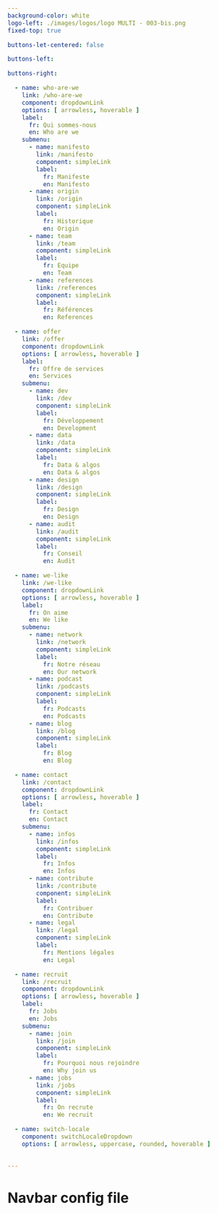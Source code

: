 ```yaml
---
background-color: white
logo-left: ./images/logos/logo MULTI - 003-bis.png
fixed-top: true

buttons-let-centered: false

buttons-left: 

buttons-right: 

  - name: who-are-we 
    link: /who-are-we
    component: dropdownLink
    options: [ arrowless, hoverable ]
    label: 
      fr: Qui sommes-nous
      en: Who are we
    submenu: 
      - name: manifesto
        link: /manifesto
        component: simpleLink
        label: 
          fr: Manifeste
          en: Manifesto
      - name: origin
        link: /origin
        component: simpleLink
        label: 
          fr: Historique
          en: Origin
      - name: team
        link: /team
        component: simpleLink
        label: 
          fr: Equipe
          en: Team
      - name: references
        link: /references
        component: simpleLink
        label: 
          fr: Références
          en: References

  - name: offer 
    link: /offer
    component: dropdownLink
    options: [ arrowless, hoverable ]
    label: 
      fr: Offre de services
      en: Services
    submenu: 
      - name: dev
        link: /dev
        component: simpleLink
        label: 
          fr: Développement
          en: Development
      - name: data
        link: /data
        component: simpleLink
        label: 
          fr: Data & algos
          en: Data & algos
      - name: design
        link: /design
        component: simpleLink
        label: 
          fr: Design
          en: Design
      - name: audit
        link: /audit
        component: simpleLink
        label: 
          fr: Conseil
          en: Audit

  - name: we-like 
    link: /we-like
    component: dropdownLink
    options: [ arrowless, hoverable ]
    label: 
      fr: On aime
      en: We like
    submenu: 
      - name: network
        link: /network
        component: simpleLink
        label: 
          fr: Notre réseau
          en: Our network
      - name: podcast
        link: /podcasts
        component: simpleLink
        label: 
          fr: Podcasts
          en: Podcasts
      - name: blog
        link: /blog
        component: simpleLink
        label: 
          fr: Blog
          en: Blog

  - name: contact 
    link: /contact
    component: dropdownLink
    options: [ arrowless, hoverable ]
    label: 
      fr: Contact
      en: Contact
    submenu: 
      - name: infos
        link: /infos
        component: simpleLink
        label: 
          fr: Infos
          en: Infos
      - name: contribute
        link: /contribute
        component: simpleLink
        label: 
          fr: Contribuer
          en: Contribute
      - name: legal
        link: /legal
        component: simpleLink
        label: 
          fr: Mentions légales
          en: Legal

  - name: recruit 
    link: /recruit
    component: dropdownLink
    options: [ arrowless, hoverable ]
    label: 
      fr: Jobs
      en: Jobs
    submenu: 
      - name: join
        link: /join
        component: simpleLink
        label: 
          fr: Pourquoi nous rejoindre
          en: Why join us
      - name: jobs
        link: /jobs
        component: simpleLink
        label: 
          fr: On recrute
          en: We recruit

  - name: switch-locale
    component: switchLocaleDropdown
    options: [ arrowless, uppercase, rounded, hoverable ]
    

--- 
```


# Navbar config file

